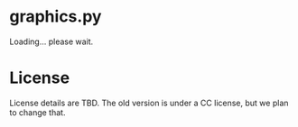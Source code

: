 # graphics.py

Loading... please wait.

# License

License details are TBD. The old version is under a CC license, but we plan to change that.
